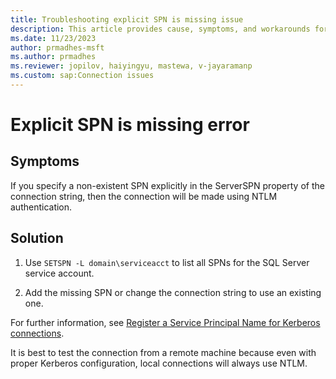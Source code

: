 ```yaml
---
title: Troubleshooting explicit SPN is missing issue 
description: This article provides cause, symptoms, and workarounds for troubleshooting the explicit SPN is missing issue.
ms.date: 11/23/2023
author: prmadhes-msft
ms.author: prmadhes
ms.reviewer: jopilov, haiyingyu, mastewa, v-jayaramanp
ms.custom: sap:Connection issues
---
```


# Explicit SPN is missing error

## Symptoms

If you specify a non-existent SPN explicitly in the ServerSPN property of the connection string, then the connection will be made using NTLM authentication.

## Solution

1. Use `SETSPN -L domain\serviceacct` to list all SPNs for the SQL Server service account.

1. Add the missing SPN or change the connection string to use an existing one.

For further information, see [Register a Service Principal Name for Kerberos connections](/sql/database-engine/configure-windows/register-a-service-principal-name-for-kerberos-connections?view=sql-server-ver16).

It is best to test the connection from a remote machine because even with proper Kerberos configuration, local connections will always use NTLM.